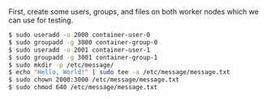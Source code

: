  First, create some users, groups, and files on both worker nodes which we can use for testing.
```sh
$ sudo useradd -u 2000 container-user-0
$ sudo groupadd -g 3000 container-group-0
$ sudo useradd -u 2001 container-user-1
$ sudo groupadd -g 3001 container-group-1
$ sudo mkdir -p /etc/message/
$ echo "Hello, World!" | sudo tee -a /etc/message/message.txt
$ sudo chown 2000:3000 /etc/message/message.txt
$ sudo chmod 640 /etc/message/message.txt
```